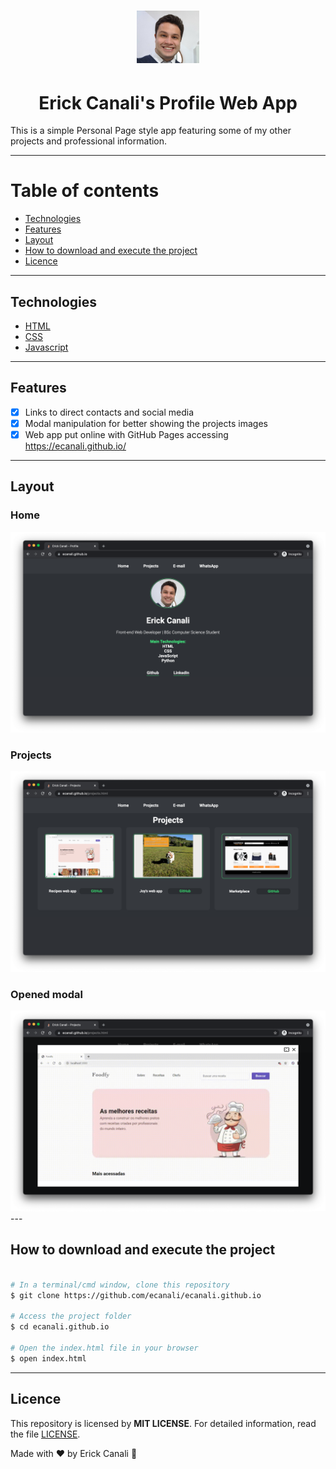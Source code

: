 <h1 align="center">
    <img alt="Erick face" src="assets/erick-face.png" width="100px" />
</h1>

<h1 align="center">Erick Canali's Profile Web App</h1>

This is a simple Personal Page style app featuring some of my other projects and professional information.

---

Table of contents
=================
<!--ts-->
   * [Technologies](#-technologies)
   * [Features](#-features)
   * [Layout](#-layout)
   * [How to download and execute the project](#-how-to-download-and-execute-the-project)
   * [Licence](#-licence)
<!--te-->

---

## Technologies <a name="-technologies" style="text-decoration:none"></a>
* [HTML](https://developer.mozilla.org/en-US/docs/Web/HTML)
* [CSS](https://developer.mozilla.org/en-US/docs/Web/CSS)
* [Javascript](https://www.javascript.com/)

---

## Features <a name="-features" style="text-decoration:none"></a>

- [x] Links to direct contacts and social media
- [x] Modal manipulation for better showing the projects images
- [x] Web app put online with GitHub Pages accessing https://ecanali.github.io/

---

## Layout <a name="-layout" style="text-decoration:none"></a>

### Home
<a href="https://ecanali.github.io/index.html" target="_blank">
    <img alt="Home" src="./assets/home.png" width="800px" />
</a>

### Projects
<a href="https://ecanali.github.io/projects.html" target="_blank">
    <img alt="Projects" src="./assets/projects.png" width="800px" />
</a>

### Opened modal
<a href="https://ecanali.github.io/projects.html" target="_blank">
    <img alt="Opened modal" src="./assets/opened-modal.png" width="800px" />
</a>
---

## How to download and execute the project <a name="-how-to-download-and-execute-the-project" style="text-decoration:none"></a>

```bash

# In a terminal/cmd window, clone this repository
$ git clone https://github.com/ecanali/ecanali.github.io

# Access the project folder
$ cd ecanali.github.io

# Open the index.html file in your browser
$ open index.html

```

---

## Licence <a name="-licence" style="text-decoration:none"></a>

This repository is licensed by **MIT LICENSE**. For detailed information, read the file [LICENSE](https://github.com/ecanali/ecanali.github.io/blob/master/LICENSE). 

Made with ♥ by Erick Canali :wave: